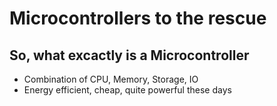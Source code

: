 # Microcontrollers to the rescue

## So, what excactly is a Microcontroller

- Combination of CPU, Memory, Storage, IO
- Energy efficient, cheap, quite powerful these days


